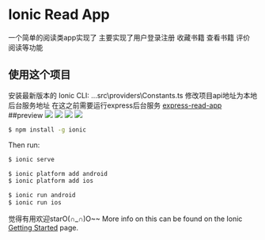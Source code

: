 Ionic Read App
=====================

一个简单的阅读类app实现了 主要实现了用户登录注册 收藏书籍 查看书籍 评价 阅读等功能

## 使用这个项目

安装最新版本的 Ionic CLI:
...src\providers\Constants.ts 
修改项目api地址为本地后台服务地址 
在这之前需要运行express后台服务 
[express-read-app](https://github.com/Taffyw/express-read-app)
##preview
![](http://www.feifei666.com/images/home.png)
![](http://www.feifei666.com/images/login.png)
![](http://www.feifei666.com/images/read.png)
![](http://www.feifei666.com/images/cont.png)
```bash
$ npm install -g ionic
```
Then run:

```bash
$ ionic serve
```
```bash
$ ionic platform add android
$ ionic platform add ios
```
```bash
$ ionic run android
$ ionic run ios
```
觉得有用欢迎starO(∩_∩)O~~
More info on this can be found on the Ionic [Getting Started](http://ionicframework.com/docs/v2/getting-started/) page.
